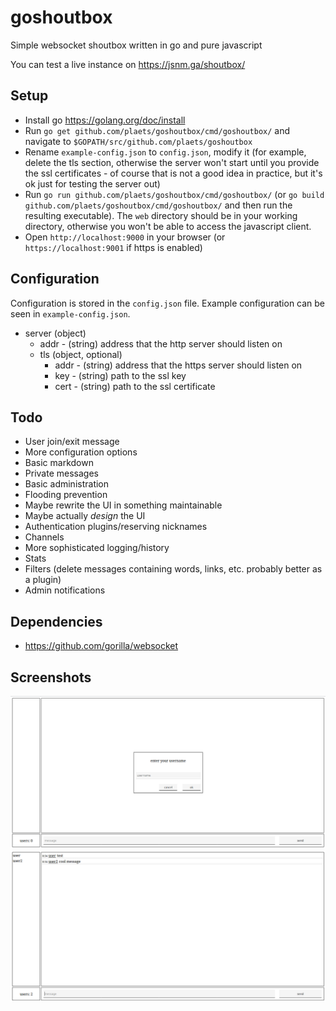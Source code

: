 # goshoutbox

Simple websocket shoutbox written in go and pure javascript

You can test a live instance on <https://jsnm.ga/shoutbox/>

## Setup

* Install go <https://golang.org/doc/install>
* Run `go get github.com/plaets/goshoutbox/cmd/goshoutbox/` and navigate to `$GOPATH/src/github.com/plaets/goshoutbox`
* Rename `example-config.json` to `config.json`, modify it (for example, delete the tls section, otherwise the server won't start until you provide the ssl certificates - of course that is not a good idea in practice, but it's ok just for testing the server out)
* Run `go run github.com/plaets/goshoutbox/cmd/goshoutbox/` (or `go build github.com/plaets/goshoutbox/cmd/goshoutbox/` and then run the resulting executable). The `web` directory should be in your working directory, otherwise you won't be able to access the javascript client. 
* Open `http://localhost:9000` in your browser (or `https://localhost:9001` if https is enabled)

## Configuration 

Configuration is stored in the `config.json` file. Example configuration can be seen in `example-config.json`. 

* server (object)
    * addr - (string) address that the http server should listen on
    * tls (object, optional) 
        * addr - (string) address that the https server should listen on
        * key - (string) path to the ssl key 
        * cert - (string) path to the ssl certificate

## Todo

* User join/exit message
* More configuration options
* Basic markdown
* Private messages 
* Basic administration
* Flooding prevention
* Maybe rewrite the UI in something maintainable 
* Maybe actually *design* the UI
* Authentication plugins/reserving nicknames
* Channels
* More sophisticated logging/history
* Stats
* Filters (delete messages containing words, links, etc. probably better as a plugin)
* Admin notifications

## Dependencies

* https://github.com/gorilla/websocket

## Screenshots

![screenshot 1](screenshot1.png)
![screenshot 2](screenshot2.png)
